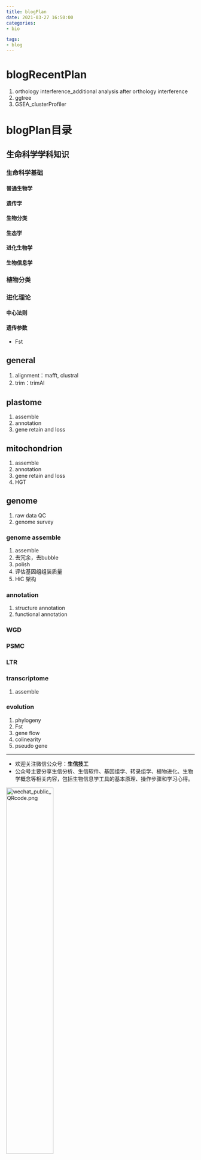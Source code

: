 ```yaml
---
title: blogPlan
date: 2021-03-27 16:50:00
categories: 
- bio

tags: 
- blog
---  
```


# blogRecentPlan
1. orthology interference_additional analysis after orthology interference
2. ggtree
3. GSEA_clusterProfiler


# blogPlan目录

## 生命科学学科知识
### 生命科学基础
#### 普通生物学
#### 遗传学
#### 生物分类
#### 生态学
#### 进化生物学
#### 生物信息学

### 植物分类

### 进化理论
#### 中心法则

#### 遗传参数
- Fst

## general
1. alignment：mafft, clustral
2. trim：trimAl


## plastome
1. assemble
2. annotation
4. gene retain and loss

## mitochondrion
1. assemble
2. annotation
4. gene retain and loss
5. HGT

## genome
1. raw data QC
1. genome survey
### genome assemble
1. assemble
2. 去冗余，去bubble
2. polish
4. 评估基因组组装质量
5. HiC 架构
### annotation
1. structure annotation
2. functional annotation
### WGD
### PSMC
### LTR
### transcriptome
1. assemble

### evolution
1. phylogeny
2. Fst
3. gene flow
4. colinearity
5. pseudo gene


-------

- 欢迎关注微信公众号：**生信技工**
- 公众号主要分享生信分析、生信软件、基因组学、转录组学、植物进化、生物学概念等相关内容，包括生物信息学工具的基本原理、操作步骤和学习心得。

<img src="https://github.com/yanzhongsino/yanzhongsino.github.io/blob/hexo/source/wechat/Wechat_public_qrcode.jpg?raw=true" width=50% title="wechat_public_QRcode.png" align=center/>